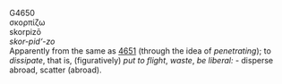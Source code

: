 <body>
  <p>G4650<br>  σκορπίζω  <br> skorpizō  <br><i>skor-pid‘-zo </i><br>Apparently from the same as <a href="g4651.htm">4651</a> (through the idea of <i>penetrating</i>); to <i>dissipate</i>, that is, (figuratively) <i>put</i> <i>to</i> <i>flight</i>, <i>waste</i>, <i>be</i> <i>liberal:</i> - disperse abroad, scatter (abroad).<br></p>
 </body>